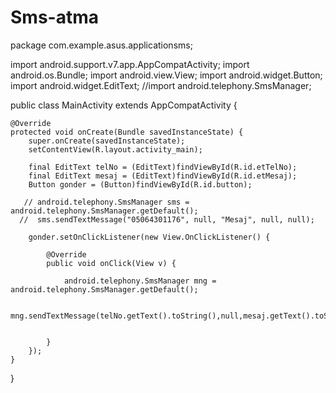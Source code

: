 # Sms-atma
package com.example.asus.applicationsms;

import android.support.v7.app.AppCompatActivity;
import android.os.Bundle;
import android.view.View;
import android.widget.Button;
import android.widget.EditText;
//import android.telephony.SmsManager;

public class MainActivity extends AppCompatActivity {

    @Override
    protected void onCreate(Bundle savedInstanceState) {
        super.onCreate(savedInstanceState);
        setContentView(R.layout.activity_main);

        final EditText telNo = (EditText)findViewById(R.id.etTelNo);
        final EditText mesaj = (EditText)findViewById(R.id.etMesaj);
        Button gonder = (Button)findViewById(R.id.button);

       // android.telephony.SmsManager sms = android.telephony.SmsManager.getDefault();
      //  sms.sendTextMessage("05064301176", null, "Mesaj", null, null);

        gonder.setOnClickListener(new View.OnClickListener() {

            @Override
            public void onClick(View v) {

                android.telephony.SmsManager mng = android.telephony.SmsManager.getDefault();

                mng.sendTextMessage(telNo.getText().toString(),null,mesaj.getText().toString(),null,null);


            }
        });
    }
}

